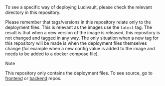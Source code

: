 To see a specific way of deploying Ludivault, please check the relevant directory in this repository.

Please remember that tags/versions in this repository relate only to the deployment files.
This is relevant as the images use the `latest` tag.
The result is that when a new version of the image is released, this repository is not changed and tagged in any way.
The only situation when a new tag for this repository will be made is when the deployment files themselves change (for example when a new config value is added to the image and needs to be added to a docker compose file).

> [!NOTE]
> This repository only contains the deployment files. To see source, go to [frontend](https://github.com/KowalskiPiotr98/ludivault-web) or [backend](https://github.com/KowalskiPiotr98/ludivault-api) repos.
